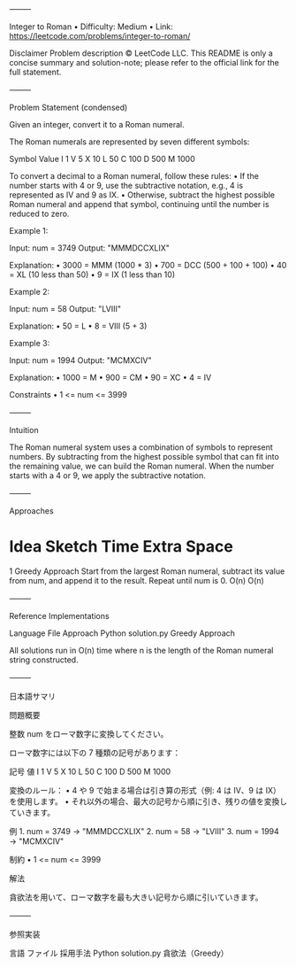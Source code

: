 
⸻

Integer to Roman
	•	Difficulty: Medium
	•	Link: https://leetcode.com/problems/integer-to-roman/

Disclaimer
Problem description © LeetCode LLC.
This README is only a concise summary and solution-note; please refer to the official link for the full statement.

⸻

Problem Statement (condensed)

Given an integer, convert it to a Roman numeral.

The Roman numerals are represented by seven different symbols:

Symbol	Value
I	1
V	5
X	10
L	50
C	100
D	500
M	1000

To convert a decimal to a Roman numeral, follow these rules:
	•	If the number starts with 4 or 9, use the subtractive notation, e.g., 4 is represented as IV and 9 as IX.
	•	Otherwise, subtract the highest possible Roman numeral and append that symbol, continuing until the number is reduced to zero.

Example 1:

Input: num = 3749
Output: "MMMDCCXLIX"

Explanation:
	•	3000 = MMM (1000 * 3)
	•	700 = DCC (500 + 100 + 100)
	•	40 = XL (10 less than 50)
	•	9 = IX (1 less than 10)

Example 2:

Input: num = 58
Output: "LVIII"

Explanation:
	•	50 = L
	•	8 = VIII (5 + 3)

Example 3:

Input: num = 1994
Output: "MCMXCIV"

Explanation:
	•	1000 = M
	•	900 = CM
	•	90 = XC
	•	4 = IV

Constraints
	•	1 <= num <= 3999

⸻

Intuition

The Roman numeral system uses a combination of symbols to represent numbers. By subtracting from the highest possible symbol that can fit into the remaining value, we can build the Roman numeral. When the number starts with a 4 or 9, we apply the subtractive notation.

⸻

Approaches

#	Idea	Sketch	Time	Extra Space
1	Greedy Approach	Start from the largest Roman numeral, subtract its value from num, and append it to the result. Repeat until num is 0.	O(n)	O(n)


⸻

Reference Implementations

Language	File	Approach
Python	solution.py	Greedy Approach

All solutions run in O(n) time where n is the length of the Roman numeral string constructed.

⸻

日本語サマリ

問題概要

整数 num をローマ数字に変換してください。

ローマ数字には以下の 7 種類の記号があります：

記号	値
I	1
V	5
X	10
L	50
C	100
D	500
M	1000

変換のルール：
	•	4 や 9 で始まる場合は引き算の形式（例: 4 は IV、9 は IX）を使用します。
	•	それ以外の場合、最大の記号から順に引き、残りの値を変換していきます。

例
	1.	num = 3749 → "MMMDCCXLIX"
	2.	num = 58 → "LVIII"
	3.	num = 1994 → "MCMXCIV"

制約
	•	1 <= num <= 3999

解法

貪欲法を用いて、ローマ数字を最も大きい記号から順に引いていきます。

⸻

参照実装

言語	ファイル	採用手法
Python	solution.py	貪欲法（Greedy）